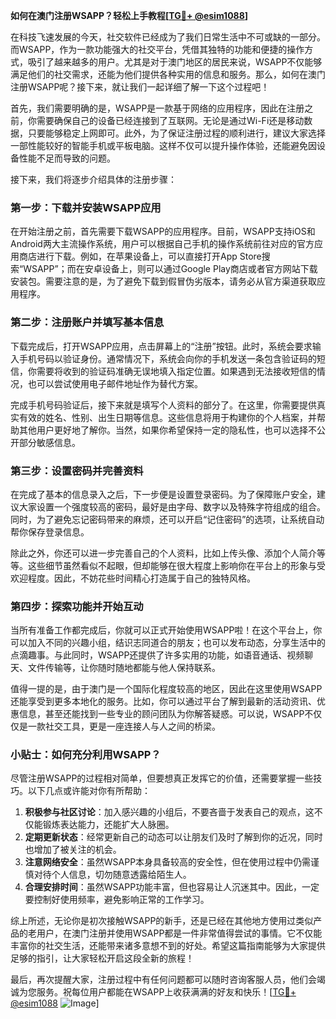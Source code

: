 **如何在澳门注册WSAPP？轻松上手教程[[TG💪+ @esim1088](https://t.me/s/esim1088)]**

在科技飞速发展的今天，社交软件已经成为了我们日常生活中不可或缺的一部分。而WSAPP，作为一款功能强大的社交平台，凭借其独特的功能和便捷的操作方式，吸引了越来越多的用户。尤其是对于澳门地区的居民来说，WSAPP不仅能够满足他们的社交需求，还能为他们提供各种实用的信息和服务。那么，如何在澳门注册WSAPP呢？接下来，就让我们一起详细了解一下这个过程吧！

首先，我们需要明确的是，WSAPP是一款基于网络的应用程序，因此在注册之前，你需要确保自己的设备已经连接到了互联网。无论是通过Wi-Fi还是移动数据，只要能够稳定上网即可。此外，为了保证注册过程的顺利进行，建议大家选择一部性能较好的智能手机或平板电脑。这样不仅可以提升操作体验，还能避免因设备性能不足而导致的问题。

接下来，我们将逐步介绍具体的注册步骤：

### 第一步：下载并安装WSAPP应用

在开始注册之前，首先需要下载WSAPP的应用程序。目前，WSAPP支持iOS和Android两大主流操作系统，用户可以根据自己手机的操作系统前往对应的官方应用商店进行下载。例如，在苹果设备上，可以直接打开App Store搜索“WSAPP”；而在安卓设备上，则可以通过Google Play商店或者官方网站下载安装包。需要注意的是，为了避免下载到假冒伪劣版本，请务必从官方渠道获取应用程序。

### 第二步：注册账户并填写基本信息

下载完成后，打开WSAPP应用，点击屏幕上的“注册”按钮。此时，系统会要求输入手机号码以验证身份。通常情况下，系统会向你的手机发送一条包含验证码的短信，你需要将收到的验证码准确无误地填入指定位置。如果遇到无法接收短信的情况，也可以尝试使用电子邮件地址作为替代方案。

完成手机号码验证后，接下来就是填写个人资料的部分了。在这里，你需要提供真实有效的姓名、性别、出生日期等信息。这些信息将用于构建你的个人档案，并帮助其他用户更好地了解你。当然，如果你希望保持一定的隐私性，也可以选择不公开部分敏感信息。

### 第三步：设置密码并完善资料

在完成了基本的信息录入之后，下一步便是设置登录密码。为了保障账户安全，建议大家设置一个强度较高的密码，最好是由字母、数字以及特殊字符组成的组合。同时，为了避免忘记密码带来的麻烦，还可以开启“记住密码”的选项，让系统自动帮你保存登录信息。

除此之外，你还可以进一步完善自己的个人资料，比如上传头像、添加个人简介等等。这些细节虽然看似不起眼，但却能够在很大程度上影响你在平台上的形象与受欢迎程度。因此，不妨花些时间精心打造属于自己的独特风格。

### 第四步：探索功能并开始互动

当所有准备工作都完成后，你就可以正式开始使用WSAPP啦！在这个平台上，你可以加入不同的兴趣小组，结识志同道合的朋友；也可以发布动态，分享生活中的点滴趣事。与此同时，WSAPP还提供了许多实用的功能，如语音通话、视频聊天、文件传输等，让你随时随地都能与他人保持联系。

值得一提的是，由于澳门是一个国际化程度较高的地区，因此在这里使用WSAPP还能享受到更多本地化的服务。比如，你可以通过平台了解到最新的活动资讯、优惠信息，甚至还能找到一些专业的顾问团队为你解答疑惑。可以说，WSAPP不仅仅是一款社交工具，更是一座连接人与人之间的桥梁。

### 小贴士：如何充分利用WSAPP？

尽管注册WSAPP的过程相对简单，但要想真正发挥它的价值，还需要掌握一些技巧。以下几点或许能对你有所帮助：

1. **积极参与社区讨论**：加入感兴趣的小组后，不要吝啬于发表自己的观点，这不仅能锻炼表达能力，还能扩大人脉圈。
2. **定期更新状态**：经常更新自己的动态可以让朋友们及时了解到你的近况，同时也增加了被关注的机会。
3. **注意网络安全**：虽然WSAPP本身具备较高的安全性，但在使用过程中仍需谨慎对待个人信息，切勿随意透露给陌生人。
4. **合理安排时间**：虽然WSAPP功能丰富，但也容易让人沉迷其中。因此，一定要控制好使用频率，避免影响正常的工作学习。

综上所述，无论你是初次接触WSAPP的新手，还是已经在其他地方使用过类似产品的老用户，在澳门注册并使用WSAPP都是一件非常值得尝试的事情。它不仅能丰富你的社交生活，还能带来诸多意想不到的好处。希望这篇指南能够为大家提供足够的指引，让大家轻松开启这段全新的旅程！

最后，再次提醒大家，注册过程中有任何问题都可以随时咨询客服人员，他们会竭诚为您服务。祝每位用户都能在WSAPP上收获满满的好友和快乐！[[TG💪+ @esim1088](https://t.me/s/esim1088) ![Image](https://i.postimg.cc/4NQfJmqS/Snipaste-2025-05-13-00-14-12.png)]